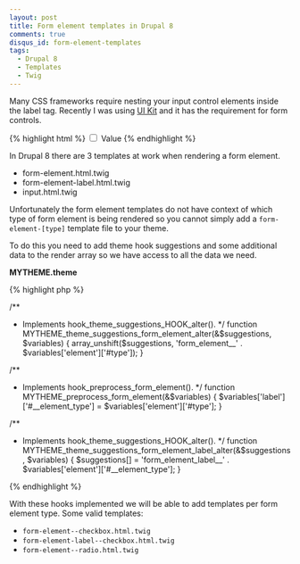 ```yaml
---
layout: post
title: Form element templates in Drupal 8
comments: true
disqus_id: form-element-templates
tags:
  - Drupal 8
  - Templates
  - Twig
---
```


Many CSS frameworks require nesting your input control elements inside the label tag. Recently I was using [UI Kit](https://github.com/govau/uikit) and it has the requirement for form controls.

{% highlight html %}
<label class="uikit-control-input">
  <input type="checkbox" class="uikit-control-input__input" value="Value">
  <span class="uikit-control-input__text">Value</span>
</label>
{% endhighlight %}

In Drupal 8 there are 3 templates at work when rendering a form element.

- form-element.html.twig
- form-element-label.html.twig
- input.html.twig

Unfortunately the form element templates do not have context of which type of form element is being rendered so you cannot simply add a `form-element-[type]` template file to your theme.

To do this you need to add theme hook suggestions and some additional data to the render array so we have access to all the data we need.

**MYTHEME.theme**

{% highlight php %}

/**
 * Implements hook_theme_suggestions_HOOK_alter().
 */
function MYTHEME_theme_suggestions_form_element_alter(&$suggestions, $variables) {
  array_unshift($suggestions, 'form_element__' . $variables['element']['#type']);
}

/**
 * Implements hook_preprocess_form_element().
 */
function MYTHEME_preprocess_form_element(&$variables) {
  $variables['label']['#__element_type'] = $variables['element']['#type'];
}

/**
 * Implements hook_theme_suggestions_HOOK_alter().
 */
function MYTHEME_theme_suggestions_form_element_label_alter(&$suggestions, $variables) {
  $suggestions[] = 'form_element_label__' . $variables['element']['#__element_type'];
}

{% endhighlight %}

With these hooks implemented we will be able to add templates per form element type. Some valid templates:

- `form-element--checkbox.html.twig`
- `form-element-label--checkbox.html.twig`
- `form-element--radio.html.twig`

